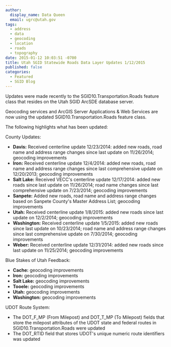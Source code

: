 ```yaml
---
author:
  display_name: Data Queen
  email: ugrc@utah.gov
tags:
  - address
  - data
  - geocoding
  - location
  - roads
  - topography
date: 2015-01-12 10:03:51 -0700
title: Utah SGID Statewide Roads Data Layer Updates 1/12/2015
published: false
categories:
  - Featured
  - SGID Blog
---
```

Updates were made recently to the SGID10.Transportation.Roads feature class that resides on the Utah SGID ArcSDE database server.

Geocoding services and ArcGIS Server Applications & Web Services are now using the updated SGID10.Transportation.Roads feature class.

The following highlights what has been updated:

County Updates:

- **Davis:** Received centerline update 12/23/2014: added new roads, road name and address range changes since last update on 11/26/2014; geocoding improvements
- **Iron:** Received centerline update 12/4/2014: added new roads, road name and address range changes since last comprehensive update on 12/20/2013; geocoding improvements
- **Salt Lake:** Received VECC's centerline update 12/17/2014: added new roads since last update on 11/26/2014; road name changes since last comprehensive update on 7/23/2014; geocoding improvements
- **Sanpete:** Added new roads, road name and address range changes based on Sanpete County's Master Address List; geocoding improvements
- **Utah:** Received centerline update 1/8/2015: added new roads since last update on 12/2/2014; geocoding improvements
- **Washington:** Received centerline update 1/5/2015: added new roads since last update on 10/23/2014; road name and address range changes since last comprehensive update on 7/30/2014; geocoding improvements
- **Weber:** Received centerline update 12/31/2014: added new roads since last update on 11/25/2014; geocoding improvements

Blue Stakes of Utah Feedback:

- **Cache:** geocoding improvements
- **Iron:** geocoding improvements
- **Salt Lake:** geocoding improvements
- **Tooele:** geocoding improvements
- **Utah:** geocoding improvements
- **Washington:** geocoding improvements

UDOT Route System:

- The DOT\_F\_MP (From Milepost) and DOT\_T\_MP (To Milepost) fields that store the milepost attributes of the UDOT state and federal routes in SGID10.Transportation.Roads were updated
- The DOT_RTID field that stores UDOT's unique numeric route identifiers was updated
